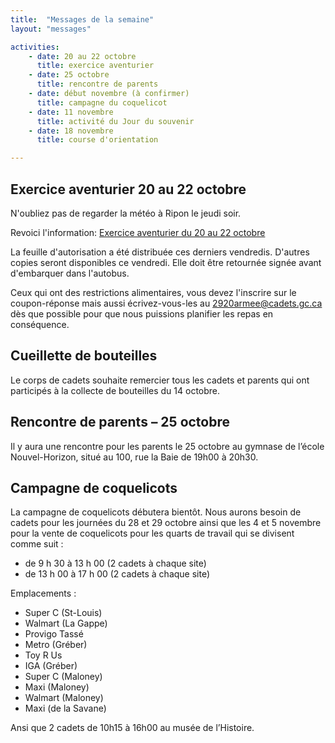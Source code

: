 ```yaml
---
title:  "Messages de la semaine"
layout: "messages"

activities: 
    - date: 20 au 22 octobre
      title: exercice aventurier
    - date: 25 octobre
      title: rencontre de parents
    - date: début novembre (à confirmer)
      title: campagne du coquelicot
    - date: 11 novembre
      title: activité du Jour du souvenir
    - date: 18 novembre
      title: course d'orientation

---
```

 
## Exercice aventurier 20 au 22 octobre
 
N'oubliez pas de regarder la météo à Ripon le jeudi soir. 

Revoici l'information:  [Exercice aventurier du 20 au 22 octobre](https://1drv.ms/b/s!AkTIfKmoB8nugfpur1EJMgbHt3Js0g?e=s0jbE5)

La feuille d'autorisation a été distribuée ces derniers vendredis. D'autres copies seront disponibles ce vendredi. Elle doit être retournée signée avant d'embarquer dans l'autobus.

Ceux qui ont des restrictions alimentaires, vous devez l'inscrire sur le coupon-réponse mais aussi écrivez-vous-les au <2920armee@cadets.gc.ca> dès que possible pour que nous puissions planifier les repas en conséquence.

## Cueillette de bouteilles 
Le corps de cadets souhaite remercier tous les cadets et parents qui ont participés à la collecte de bouteilles du 14 octobre.

## Rencontre de parents – 25 octobre

Il y aura une rencontre pour les parents le 25 octobre au gymnase de l’école Nouvel-Horizon, situé au 100, rue la Baie de 19h00 à 20h30.

## Campagne de coquelicots

La campagne de coquelicots débutera bientôt. Nous aurons besoin de cadets pour les journées du 28 et 29 octobre ainsi que les 4 et 5 novembre pour la vente de coquelicots pour les quarts de travail qui se divisent comme suit : 

-	de 9 h 30 à 13 h 00 (2 cadets à chaque site)
-	de 13 h 00 à 17 h 00 (2 cadets à chaque site)

Emplacements : 
				
-	Super C (St-Louis)
-	Walmart (La Gappe)
-	Provigo Tassé
-	Metro (Gréber)
-	Toy R Us
-	IGA (Gréber)
-	Super C (Maloney)
-	Maxi (Maloney)
-	Walmart (Maloney)
-	Maxi (de la Savane)

Ansi que 2 cadets de 10h15 à 16h00 au musée de l’Histoire.
		
